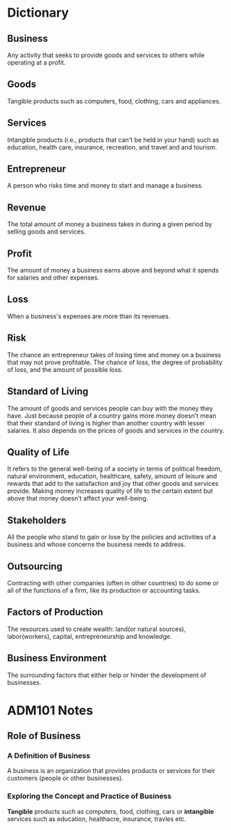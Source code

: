 # Dictionary

## **Business**

Any activity that seeks to  provide goods and services  to others while operating at  a profit.

## Goods

Tangible products such as computers, food, clothing, cars and appliances.

## Services

Intangible products (i.e., products that can't be held in your hand) such as education, health care, insurance, recreation, and travel and and tourism.

## Entrepreneur

A person who risks time and money to start and manage a business.

## Revenue

The total amount of money a business takes in during a given period by selling goods and services.

## Profit

The amount of money a business earns above and beyond what it spends for salaries and other expenses.

## Loss

When a business's expenses are more than its revenues.

## Risk

The chance an entrepreneur takes of losing time and money on a business that may not prove profitable. The chance of loss, the degree of probability of loss, and the amount of possible loss.

## Standard of Living

The amount of goods and services people can buy with the money they have. Just because people of a country gains more money doesn't mean that their standard of living is higher than another country with lesser salaries. It also depends on the prices of goods and services in the country.

## Quality of Life

It refers to the general well-being of a society in terms of political freedom, natural environment, education, healthcare, safety, amount of leisure and rewards that add to the satisfaction and joy that other goods and services provide. Making money increases quality of life to the certain extent but above that money doesn't affect your well-being. 

## Stakeholders

All the people who stand to gain or lose by the policies and activities of a business and whose concerns the business needs to address.

## Outsourcing

Contracting with other companies (often in other countries) to do some or all of the functions of a firm, like its production or accounting tasks.

## Factors of Production

The resources used to create wealth: land(or natural sources), labor(workers), capital, entrepreneurship and knowledge.

## Business Environment

The surrounding factors that either help or hinder the development of businesses.



# ADM101 Notes 

## Role of Business

### A Definition of Business

A business is an organization that provides products or services for their customers (people or other businesses).

### Exploring the Concept and Practice of Business

**Tangible** products such as computers, food, clothing, cars or **intangible** services such as education, healthacre, insurance, travles etc.

